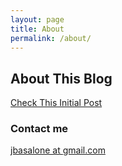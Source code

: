 ```yaml
---
layout: page
title: About
permalink: /about/
---
```


## About This Blog

[Check This Initial Post](http://blog.pennyblack.io/Another-Day-Another-Blog/)

### Contact me

[jbasalone at gmail.com](mailto:jbasalone@gmail.com)
